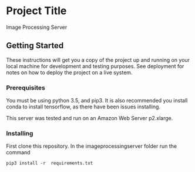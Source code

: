 # Project Title

Image Processing Server

## Getting Started

These instructions will get you a copy of the project up and running on your local machine for development and testing purposes. See deployment for notes on how to deploy the project on a live system.

### Prerequisites

You must be using python 3.5, and pip3. It is also recommended you install conda to install tensorflow, as there have been issues installing.

This server was tested and run on an Amazon Web Server p2.xlarge.



### Installing
First clone this repository. In the imageprocessingserver folder run the command

```
pip3 install -r  requirements.txt
```
